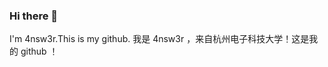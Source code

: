 ### Hi there 👋
I'm 4nsw3r.This is my github.
我是 4nsw3r ，来自杭州电子科技大学！这是我的 github ！
<!--
**4nsw3r123/4nsw3r123** is a ✨ _special_ ✨ repository because its `README.md` (this file) appears on your GitHub profile.

Here are some ideas to get you started:

- 🔭 I’m currently working on ...
- 🌱 I’m currently learning ...
- 👯 I’m looking to collaborate on ...
- 🤔 I’m looking for help with ...
- 💬 Ask me about ...
- 📫 How to reach me: ...
- 😄 Pronouns: ...
- ⚡ Fun fact: ...
-->
